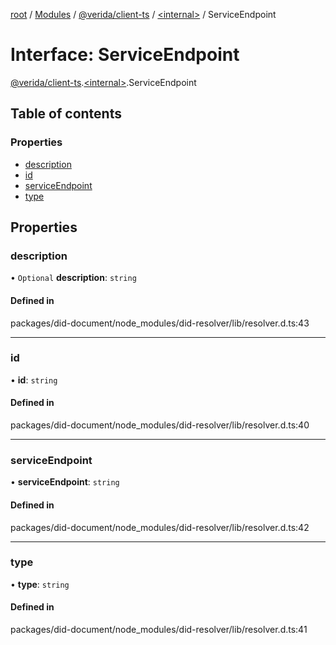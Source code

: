 [root](../README.md) / [Modules](../modules.md) / [@verida/client-ts](../modules/verida_client_ts.md) / [<internal\>](../modules/verida_client_ts._internal_.md) / ServiceEndpoint

# Interface: ServiceEndpoint

[@verida/client-ts](../modules/verida_client_ts.md).[<internal\>](../modules/verida_client_ts._internal_.md).ServiceEndpoint

## Table of contents

### Properties

- [description](verida_client_ts._internal_.ServiceEndpoint.md#description)
- [id](verida_client_ts._internal_.ServiceEndpoint.md#id)
- [serviceEndpoint](verida_client_ts._internal_.ServiceEndpoint.md#serviceendpoint)
- [type](verida_client_ts._internal_.ServiceEndpoint.md#type)

## Properties

### description

• `Optional` **description**: `string`

#### Defined in

packages/did-document/node_modules/did-resolver/lib/resolver.d.ts:43

___

### id

• **id**: `string`

#### Defined in

packages/did-document/node_modules/did-resolver/lib/resolver.d.ts:40

___

### serviceEndpoint

• **serviceEndpoint**: `string`

#### Defined in

packages/did-document/node_modules/did-resolver/lib/resolver.d.ts:42

___

### type

• **type**: `string`

#### Defined in

packages/did-document/node_modules/did-resolver/lib/resolver.d.ts:41
